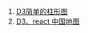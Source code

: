  1. [D3简单的柱形图](https://github.com/moorain/MyNotes/blob/master/DEMO/D3JS/%E6%9F%B1%E5%BD%A2%E5%9B%BE.html)
 2. [D3、react 中国地图](https://github.com/moorain/MyNotes/blob/master/DEMO/D3JS/map_react_component.jsx) 
